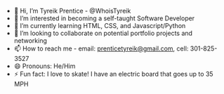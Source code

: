 - 👋 Hi, I’m Tyreik Prentice - @WhoisTyreik
- 👀 I’m interested in becoming a self-taught Software Developer
- 🌱 I’m currently learning HTML, CSS, and Javascript/Python
- 💞️ I’m looking to collaborate on potential portfolio projects and networking
- 📫 How to reach me -
 email: prenticetyreik@gmail.com, cell: 301-825-3527
- 😄 Pronouns: He/Him
- ⚡ Fun fact: I love to skate! I have an electric board that goes up to 35 MPH

<!---
WhoisTyreik/WhoisTyreik is a ✨ special ✨ repository because its `README.md` (this file) appears on your GitHub profile.
You can click the Preview link to take a look at your changes.
--->
